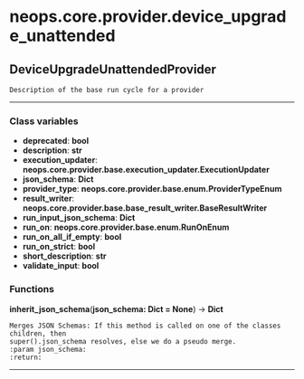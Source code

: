 # neops.core.provider.device_upgrade_unattended
## DeviceUpgradeUnattendedProvider
```
Description of the base run cycle for a provider
```
----------
### Class variables
- **deprecated**: __bool__
- **description**: __str__
- **execution_updater**: __neops.core.provider.base.execution_updater.ExecutionUpdater__
- **json_schema**: __Dict__
- **provider_type**: __neops.core.provider.base.enum.ProviderTypeEnum__
- **result_writer**: __neops.core.provider.base.base_result_writer.BaseResultWriter__
- **run_input_json_schema**: __Dict__
- **run_on**: __neops.core.provider.base.enum.RunOnEnum__
- **run_on_all_if_empty**: __bool__
- **run_on_strict**: __bool__
- **short_description**: __str__
- **validate_input**: __bool__
### Functions
**inherit_json_schema**(__json_schema: Dict = None__) -> __Dict__
```
Merges JSON Schemas: If this method is called on one of the classes children, then
super().json_schema resolves, else we do a pseudo merge.
:param json_schema:
:return:
```
----------